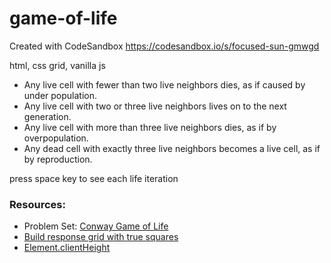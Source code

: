 # game-of-life
Created with CodeSandbox
https://codesandbox.io/s/focused-sun-gmwgd

html, css grid, vanilla js

- Any live cell with fewer than two live neighbors dies, as if caused by under population.
- Any live cell with two or three live neighbors lives on to the next generation.
- Any live cell with more than three live neighbors dies, as if by overpopulation.
- Any dead cell with exactly three live neighbors becomes a live cell, as if by reproduction.

press space key to see each life iteration



### Resources:
- Problem Set: [Conway Game of Life](https://www.geeksforgeeks.org/program-for-conways-game-of-life/)
- [Build response grid with true squares](https://css-tricks.com/a-grid-of-logos-in-squares/)
- [Element.clientHeight](https://developer.mozilla.org/en-US/docs/Web/API/Element/clientHeight)
